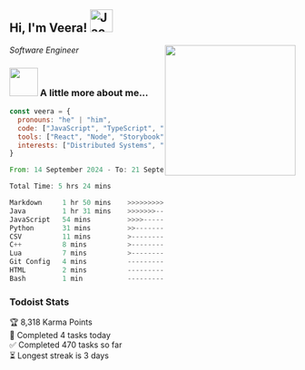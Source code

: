<h2> Hi, I'm Veera! <img src="https://raw.githubusercontent.com/Tarikul-Islam-Anik/Animated-Fluent-Emojis/master/Emojis/Activities/Jack-O-Lantern.png" alt="Jack-O-Lantern" width="40" height="40" /></h2>
<img align='right' src="https://user-images.githubusercontent.com/74038190/213911110-aedbef38-a29f-4b6b-a65c-11608b4f75a5.gif" width="230">
<p><em>Software Engineer</em></p>


### <img src="https://user-images.githubusercontent.com/74038190/216656963-09118229-8a9e-4af0-910c-c37f35f2e210.gif" width="50"> A little more about me...  

```javascript
const veera = {
  pronouns: "he" | "him",
  code: ["JavaScript", "TypeScript", "HTML", "CSS", "Python", "Java", "C++"],
  tools: ["React", "Node", "Storybook", "Docker", "Next.JS", "Node", "AWS", "gRPC"],
  interests: ["Distributed Systems", "Cloud Computing", "Machine Learning", "Enterprise Software", "AI"]
}
```

<!--START_SECTION:waka-->

```rust
From: 14 September 2024 - To: 21 September 2024

Total Time: 5 hrs 24 mins

Markdown     1 hr 50 mins    >>>>>>>>>----------------   34.07 %
Java         1 hr 31 mins    >>>>>>>------------------   28.22 %
JavaScript   54 mins         >>>>---------------------   16.66 %
Python       31 mins         >>-----------------------   09.62 %
CSV          11 mins         >------------------------   03.48 %
C++          8 mins          >------------------------   02.62 %
Lua          7 mins          >------------------------   02.39 %
Git Config   4 mins          -------------------------   01.30 %
HTML         2 mins          -------------------------   00.71 %
Bash         1 min           -------------------------   00.37 %
```

<!--END_SECTION:waka-->


### Todoist Stats

<!-- TODO-IST:START -->
🏆  8,318 Karma Points           
🌸  Completed 4 tasks today           
✅  Completed 470 tasks so far           
⏳  Longest streak is 3 days
<!-- TODO-IST:END -->
<!--
Profile views:
[![](https://visitcount.itsvg.in/api?id=veeravivekt&label=Profile%20Views&color=1&icon=2&pretty=false)](https://visitcount.itsvg.in)
-->
